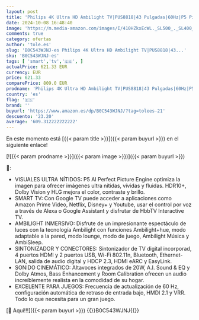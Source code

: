 ```yaml
---
layout: post
title: 'Philips 4K Ultra HD Ambilight TV|PUS8818|43 Pulgadas|60Hz|P5 Picture Engine|HDR10+|Google Smart TV|Dolby Atmos|Altavoces 20 W|Soporte|Prime|Netflix|Youtube|Asistente de Google|Alexa|'
date: 2024-10-08 16:48:40
image: 'https://m.media-amazon.com/images/I/410HZkxEcWL._SL500_._SL400_.jpg'
comments: true
category: ofertas
author: 'tole.es'
slug: 'B0C543WJNJ-es Philips 4K Ultra HD Ambilight TV|PUS8818|43...'
sku: 'B0C543WJNJ-es'
tags: [ 'smart','tv','🇪🇸', ]
actualPrice: 621.33 EUR
currency: EUR
price: 621.33
comparePrice: 809.0 EUR
prodname: 'Philips 4K Ultra HD Ambilight TV|PUS8818|43 Pulgadas|60Hz|P5 Picture Engine|HDR10+|Google Smart TV|Dolby Atmos|Altavoces 20 W|Soporte|Prime|Netflix|Youtube|Asistente de Google|Alexa|'
country: 'es'
flag: '🇪🇸'
brand: ''
buyurl: 'https://www.amazon.es/dp/B0C543WJNJ/?tag=tolees-21'
descuento: '23.20'
average: '609.312222222222'
---
```


En este momento está [{{< param title >}}]({{< param buyurl >}}) en el siguiente enlace!

[![{{< param prodname >}}]({{< param image >}})]({{< param buyurl >}})

🔎:

- VISUALES ULTRA NÍTIDOS: P5 AI Perfect Picture Engine optimiza la imagen para ofrecer imágenes ultra nítidas, vívidas y fluidas. HDR10+, Dolby Vision y HLG mejora el color, contraste y brillo.
- SMART TV: Con Google TV puede acceder a aplicaciones como Amazon Prime Video, Netflix, Disney+ y Youtube, usar el control por voz a través de Alexa o Google Assistant y disfrutar de HbbTV Interactive TV.
- AMBILIGHT INMERSIVO: Disfrute de un impresionante espectáculo de luces con la tecnología Ambilight con funciones Ambilight+hue, modo adaptable a la pared, modo lounge, modo de juego, Ambilight Música y AmbiSleep.
- SINTONIZADOR Y CONECTORES: Sintonizador de TV digital incorporad, 4 puertos HDMI y 2 puertos USB, Wi-Fi 802.11n, Bluetooth, Ethernet-LAN, salida de audio digital y HDCP 2.3, HDMI eARC y EasyLink.
- SONIDO CINEMÁTICO: Altavoces integrados de 20W, A.I. Sound & EQ y Dolby Atmos, Bass Enhancement y Room Calibration ofrecen un audio increíblemente realista en la comodidad de su hogar.
- EXCELENTE PARA JUEGOS: Frecuencia de actualización de 60 Hz, configuración automática de retraso de entrada bajo, HMDI 2.1 y VRR. Todo lo que necesita para un gran juego.

[🛒 Aquí!!!]({{< param buyurl >}})
{{<world>}}B0C543WJNJ{{</world>}}
